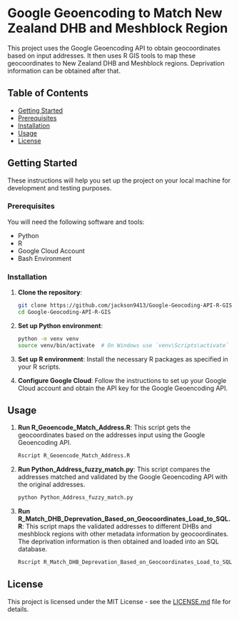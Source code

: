 # Google Geoencoding to Match New Zealand DHB and Meshblock Region

This project uses the Google Geoencoding API to obtain geocoordinates based on input addresses. It then uses R GIS tools to map these geocoordinates to New Zealand DHB and Meshblock regions. Deprivation information can be obtained after that.

## Table of Contents
- [Getting Started](#getting-started)
- [Prerequisites](#prerequisites)
- [Installation](#installation)
- [Usage](#usage)
- [License](#license)

## Getting Started

These instructions will help you set up the project on your local machine for development and testing purposes.

### Prerequisites

You will need the following software and tools:
- Python
- R
- Google Cloud Account
- Bash Environment

### Installation

1. **Clone the repository**:
    ```bash
    git clone https://github.com/jackson9413/Google-Geocoding-API-R-GIS.git
    cd Google-Geocoding-API-R-GIS
    ```

2. **Set up Python environment**:
    ```bash
    python -m venv venv
    source venv/bin/activate  # On Windows use `venv\Scripts\activate`
    ```

3. **Set up R environment**:
    Install the necessary R packages as specified in your R scripts.

4. **Configure Google Cloud**:
    Follow the instructions to set up your Google Cloud account and obtain the API key for the Google Geoencoding API.

## Usage

1. **Run R_Geoencode_Match_Address.R**:
    This script gets the geocoordinates based on the addresses input using the Google Geoencoding API.
    ```bash
    Rscript R_Geoencode_Match_Address.R
    ```

2. **Run Python_Address_fuzzy_match.py**:
    This script compares the addresses matched and validated by the Google Geoencoding API with the original addresses.
    ```bash
    python Python_Address_fuzzy_match.py
    ```

3. **Run R_Match_DHB_Deprevation_Based_on_Geocoordinates_Load_to_SQL.R**:
    This script maps the validated addresses to different DHBs and meshblock regions with other metadata information by geocoordinates. The deprivation information is then obtained and loaded into an SQL database.
    ```bash
    Rscript R_Match_DHB_Deprevation_Based_on_Geocoordinates_Load_to_SQL.R
    ```

## License

This project is licensed under the MIT License - see the [LICENSE.md](LICENSE.md) file for details.